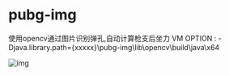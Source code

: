 # pubg-img

使用opencv通过图片识别弹孔,自动计算枪支后坐力
VM OPTION : -Djava.library.path={xxxxx}\pubg-img\lib\opencv\build\java\x64

![img](你刚复制的图片路径)
